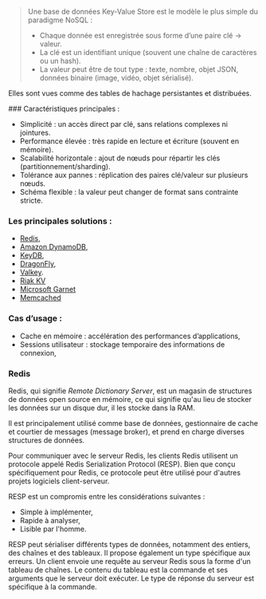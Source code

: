 > Une base de données Key-Value Store est le modèle le plus simple du paradigme NoSQL :
> - Chaque donnée est enregistrée sous forme d’une paire clé → valeur.
> - La clé est un identifiant unique (souvent une chaîne de caractères ou un hash).
> -  La valeur peut être de tout type : texte, nombre, objet JSON, données binaire (image, vidéo, objet sérialisé).

Elles sont vues comme des tables de hachage persistantes et distribuées.

### Caractéristiques principales :

- Simplicité : un accès direct par clé, sans relations complexes ni jointures.
- Performance élevée : très rapide en lecture et écriture (souvent en mémoire).
- Scalabilité horizontale : ajout de nœuds pour répartir les clés (partitionnement/sharding).
- Tolérance aux pannes : réplication des paires clé/valeur sur plusieurs nœuds.
- Schéma flexible : la valeur peut changer de format sans contrainte stricte.

### Les principales solutions :

- [Redis](https://redis.io/open-source/),
- [Amazon DynamoDB](https://aws.amazon.com/fr/dynamodb/),
- [KeyDB](https://docs.keydb.dev/),
- [DragonFly](https://www.dragonflydb.io/),
- [Valkey](https://valkey.io/).
- [Riak KV](https://riak.com/products/riak-kv/index.html)
- [Microsoft Garnet](https://microsoft.github.io/garnet/)
- [Memcached](https://memcached.org/)

### Cas d’usage :

- Cache en mémoire : accélération des performances d’applications,
- Sessions utilisateur : stockage temporaire des informations de connexion,

### Redis

Redis, qui signifie _Remote Dictionary Server_, est un magasin de structures de données open source en mémoire, ce qui signifie qu'au lieu de stocker les données sur un disque dur, il les stocke dans la RAM.

Il est principalement utilisé comme base de données, gestionnaire de cache et courtier de messages (message broker), et prend en charge diverses structures de données.

Pour communiquer avec le serveur Redis, les clients Redis utilisent un protocole appelé Redis Serialization Protocol (RESP). Bien que conçu spécifiquement pour Redis, ce protocole peut être utilisé pour d'autres projets logiciels client-serveur.

RESP est un compromis entre les considérations suivantes :
- Simple à implémenter,
- Rapide à analyser,
- Lisible par l'homme.

RESP peut sérialiser différents types de données, notamment des entiers, des chaînes et des tableaux. Il propose également un type spécifique aux erreurs. Un client envoie une requête au serveur Redis sous la forme d'un tableau de chaînes. Le contenu du tableau est la commande et ses arguments que le serveur doit exécuter. Le type de réponse du serveur est spécifique à la commande.
